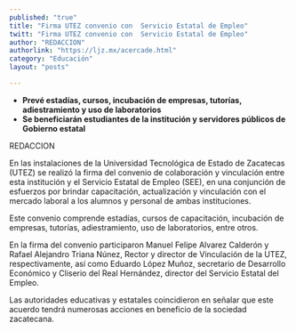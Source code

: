 ```yaml
---
published: "true"
title: "Firma UTEZ convenio con  Servicio Estatal de Empleo"
twitt: "Firma UTEZ convenio con  Servicio Estatal de Empleo"
author: "REDACCION"
authorlink: "https://ljz.mx/acercade.html"
category: "Educación"
layout: "posts"

---
```


*   **Prevé estadías, cursos, incubación de empresas, tutorías, adiestramiento y uso de laboratorios**
*   **Se beneficiarán estudiantes de la institución y servidores públicos de Gobierno estatal**


  REDACCION



  En las instalaciones de la Universidad Tecnológica de Estado de Zacatecas (UTEZ) se realizó la firma del convenio de colaboración y vinculación entre esta institución y el Servicio Estatal de Empleo (SEE), en una conjunción de esfuerzos por brindar capacitación, actualización y vinculación con el mercado laboral a los alumnos y personal de ambas instituciones.



  Este convenio comprende estadías, cursos de capacitación, incubación de empresas, tutorías, adiestramiento, uso de laboratorios, entre otros.



  En la firma del convenio participaron Manuel Felipe Alvarez Calderón y Rafael Alejandro Triana Núnez, Rector y director de Vinculación de la UTEZ, respectivamente, así como Eduardo López Muñoz, secretario de Desarrollo Económico y Cliserio del Real Hernández, director del Servicio Estatal del Empleo.



  Las autoridades educativas y estatales coincidieron en señalar que este acuerdo tendrá numerosas acciones en beneficio de la sociedad zacatecana.

